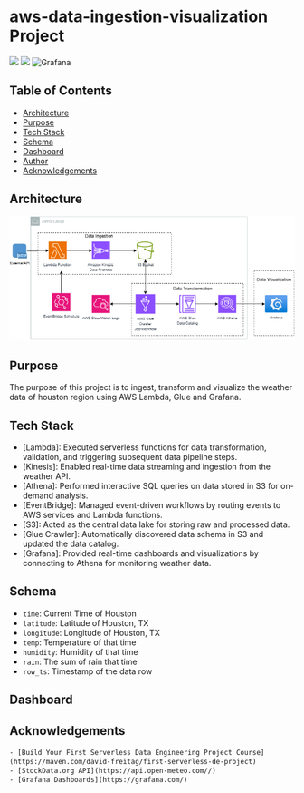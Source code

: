# aws-data-ingestion-visualization Project

![](https://img.shields.io/badge/Amazon_AWS-FF9900?style=for-the-badge&logo=amazonaws&logoColor=white) ![](https://img.shields.io/badge/Python-FFD43B?style=for-the-badge&logo=python&logoColor=blue) ![Grafana](https://img.shields.io/badge/grafana-%23F46800.svg?style=for-the-badge&logo=grafana&logoColor=white)

## Table of Contents
- [Architecture](#architecture-)
- [Purpose](#Purpose-)
- [Tech Stack](#techstack-)
- [Schema](#schema-)
- [Dashboard](#dashboard-)
- [Author](#author-)
- [Acknowledgements](#acknowledgements-)

## Architecture
![architecture_diagram](https://github.com/alexkimrow/aws-data-ingestion-visualization/blob/main/images/Project%20Architecutre%20Diagram.png)

## Purpose
The purpose of this project is to ingest, transform and visualize the weather data of houston region using AWS Lambda, Glue and Grafana.

## Tech Stack
- [Lambda]: Executed serverless functions for data transformation, validation, and triggering subsequent data pipeline steps.
- [Kinesis]: Enabled real-time data streaming and ingestion from the weather API.
- [Athena]: Performed interactive SQL queries on data stored in S3 for on-demand analysis.
- [EventBridge]: Managed event-driven workflows by routing events to AWS services and Lambda functions.
- [S3]: Acted as the central data lake for storing raw and processed data.
- [Glue Crawler]: Automatically discovered data schema in S3 and updated the data catalog.
- [Grafana]: Provided real-time dashboards and visualizations by connecting to Athena for monitoring weather data.

## Schema
- `time`: Current Time of Houston
- `latitude`: Latitude of Houston, TX
- `longitude`: Longitude of Houston, TX
- `temp`: Temperature of that time
- `humidity`: Humidity of that time
- `rain`: The sum of rain that time
- `row_ts`: Timestamp of the data row

## Dashboard


## Acknowledgements

    - [Build Your First Serverless Data Engineering Project Course](https://maven.com/david-freitag/first-serverless-de-project)
    - [StockData.org API](https://api.open-meteo.com//)
    - [Grafana Dashboards](https://grafana.com/)

